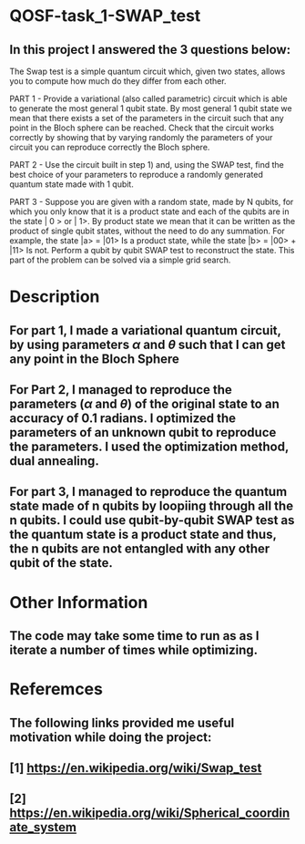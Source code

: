 # QOSF-task_1-SWAP_test

## In this project I answered the 3 questions below:

The Swap test is a simple quantum circuit which, given two states, allows you to compute how much do they differ from each other.

PART 1 - Provide a variational (also called parametric) circuit which is able to generate the most general 1 qubit state. By most general 1 qubit state we mean that there exists a set of the parameters in the circuit such that any point in the Bloch sphere can be reached. Check that the circuit works correctly by showing that by varying randomly the parameters of your circuit you can reproduce correctly the Bloch sphere.

PART 2 - Use the circuit built in step 1) and, using the SWAP test, find the best choice of your parameters to reproduce a randomly generated quantum state made with 1 qubit.

PART 3 - Suppose you are given with a random state, made by N qubits, for which you only know that it is a product state and each of the qubits are in the state | 0 > or | 1>. By product state we mean that it can be written as the product of single qubit states, without the need to do any summation. For example, the state
|a> = |01>
Is a product state, while the state
|b> = |00> + |11>
Is not. Perform a qubit by qubit SWAP test to reconstruct the state. This part of the problem can be solved via a simple grid search.

# Description

## For part 1, I made a variational quantum circuit, by using parameters $\alpha$ and $\theta$ such that I can get any point in the Bloch Sphere

## For Part 2, I managed to reproduce the parameters ($\alpha$ and $\theta$) of the original state to an accuracy of 0.1 radians. I optimized the parameters of an unknown qubit to reproduce the parameters. I used the optimization method, dual annealing.

## For part 3, I managed to reproduce the quantum state made of n qubits by loopiing through all the n qubits. I could use qubit-by-qubit SWAP test as the quantum state is a product state and thus, the n qubits are not entangled with any other qubit of the state. 

# Other Information

## The code may take some time to run as as I iterate a number of times while optimizing. 

# Referemces

## The following links provided me useful motivation while doing the project:
## [1] https://en.wikipedia.org/wiki/Swap_test
## [2] https://en.wikipedia.org/wiki/Spherical_coordinate_system

